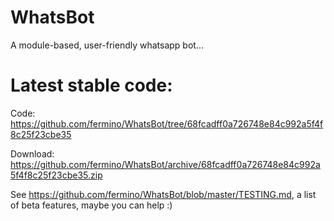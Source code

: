 WhatsBot
========

A module-based, user-friendly whatsapp bot...

Latest stable code: 
===================

Code: <https://github.com/fermino/WhatsBot/tree/68fcadff0a726748e84c992a5f4f8c25f23cbe35>

Download: <https://github.com/fermino/WhatsBot/archive/68fcadff0a726748e84c992a5f4f8c25f23cbe35.zip>

See <https://github.com/fermino/WhatsBot/blob/master/TESTING.md>, a list of beta features, maybe you can help :)
